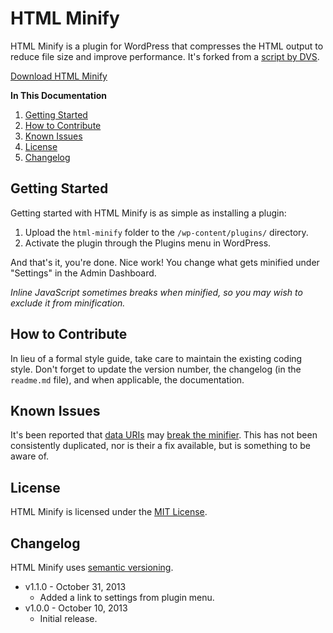 # HTML Minify
HTML Minify is a plugin for WordPress that compresses the HTML output to reduce file size and improve performance. It's forked from a [script by DVS](http://www.intert3chmedia.net/2011/12/minify-html-javascript-css-without.html).

[Download HTML Minify](https://github.com/cferdinandi/html-minify/archive/master.zip)

**In This Documentation**

1. [Getting Started](#getting-started)
2. [How to Contribute](#how-to-contribute)
3. [Known Issues](#known-issues)
4. [License](#license)
5. [Changelog](#changelog)



## Getting Started

Getting started with HTML Minify is as simple as installing a plugin:

1. Upload the `html-minify` folder to the `/wp-content/plugins/` directory.
2. Activate the plugin through the Plugins menu in WordPress.

And that's it, you're done. Nice work! You change what gets minified under "Settings" in the Admin Dashboard.

*Inline JavaScript sometimes breaks when minified, so you may wish to exclude it from minification.*



## How to Contribute

In lieu of a formal style guide, take care to maintain the existing coding style. Don't forget to update the version number, the changelog (in the `readme.md` file), and when applicable, the documentation.



## Known Issues

It's been reported that [data URIs](https://developer.mozilla.org/en-US/docs/Web/HTTP/data_URIs) may [break the minifier](https://github.com/cferdinandi/html-minify/issues/2). This has not been consistently duplicated, nor is their a fix available, but is something to be aware of.



## License

HTML Minify is licensed under the [MIT License](http://gomakethings.com/mit/).



## Changelog

HTML Minify uses [semantic versioning](http://semver.org/).

* v1.1.0 - October 31, 2013
	* Added a link to settings from plugin menu.
* v1.0.0 - October 10, 2013
	* Initial release.